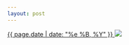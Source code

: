 ```yaml
---
layout: post
---
```


<p>
  <a href="/8">
    <time>{{ page.date | date: "%e %B, %Y" }}</time>
  </a>
  <a href="/8"><img src="{{ site.assets_url }}/8.jpg"/></a>
</p>
